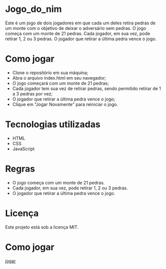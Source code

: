 # Jogo_do_nim

Este é um jogo de dois jogadores em que cada um deles retira pedras de um monte com o objetivo de deixar o adversário sem pedras. O jogo começa com um monte de 21 pedras. Cada jogador, em sua vez, pode retirar 1, 2 ou 3 pedras. O jogador que retirar a última pedra vence o jogo.

# Como jogar

- Clone o repositório em sua máquina;
- Abra o arquivo index.html em seu navegador;
- O jogo começará com um monte de 21 pedras;
- Cada jogador tem sua vez de retirar pedras, sendo permitido retirar de 1 a 3 pedras por vez;
- O jogador que retirar a última pedra vence o jogo;
- Clique em "Jogar Novamente" para reiniciar o jogo.

# Tecnologias utilizadas
- HTML
- CSS
- JavaScript

# Regras
- O jogo começa com um monte de 21 pedras.
- Cada jogador, em sua vez, pode retirar 1, 2 ou 3 pedras.
- O jogador que retirar a última pedra vence o jogo.

# Licença
Este projeto está sob a licença MIT.

# Como jogar
<a href="http://luanmariaeduardarecuperacao.netlify.app/">jogar</a>
